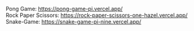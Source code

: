 
Pong Game: https://pong-game-pi.vercel.app/ <br/>
Rock Paper Scissors: https://rock-paper-scissors-one-hazel.vercel.app/ <br/>
Snake-Game: https://snake-game-pi-nine.vercel.app/ <br/>
